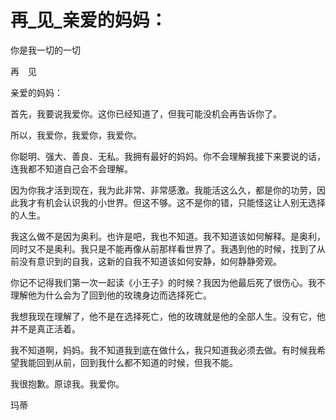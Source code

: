 # 再_见_亲爱的妈妈：

你是我一切的一切

再　见

亲爱的妈妈：

首先，我要说我爱你。这你已经知道了，但我可能没机会再告诉你了。

所以，我爱你，我爱你，我爱你。

你聪明、强大、善良、无私。我拥有最好的妈妈。你不会理解我接下来要说的话，连我都不知道自己会不会理解。

因为你我才活到现在，我为此非常、非常感激。我能活这么久，都是你的功劳，因此我才有机会认识我的小世界。但这不够。这不是你的错，只能怪这让人别无选择的人生。

我这么做不是因为奥利。也许是吧，我也不知道。我不知道该如何解释。是奥利，同时又不是奥利。我只是不能再像从前那样看世界了。我遇到他的时候，找到了从前没有意识到的自我，这新的自我不知道该如何安静，如何静静旁观。

你记不记得我们第一次一起读《小王子》的时候？我因为他最后死了很伤心。我不理解他为什么会为了回到他的玫瑰身边而选择死亡。

我想我现在理解了，他不是在选择死亡，他的玫瑰就是他的全部人生。没有它，他并不是真正活着。

我不知道啊，妈妈。我不知道我到底在做什么，我只知道我必须去做。有时候我希望我能回到从前，回到我什么都不知道的时候，但我不能。

我很抱歉。原谅我。我爱你。

玛蒂